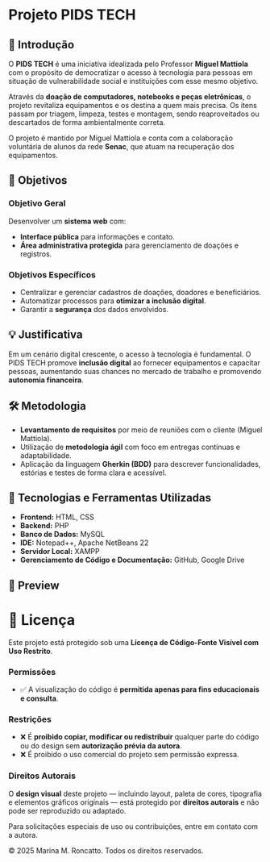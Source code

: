 # Projeto PIDS TECH

## 📌 Introdução

O **PIDS TECH** é uma iniciativa idealizada pelo Professor **Miguel Mattiola** com o propósito de democratizar o acesso à tecnologia para pessoas em situação de vulnerabilidade social e instituições com esse mesmo objetivo.

Através da **doação de computadores, notebooks e peças eletrônicas**, o projeto revitaliza equipamentos e os destina a quem mais precisa. Os itens passam por triagem, limpeza, testes e montagem, sendo reaproveitados ou descartados de forma ambientalmente correta.

O projeto é mantido por Miguel Mattiola e conta com a colaboração voluntária de alunos da rede **Senac**, que atuam na recuperação dos equipamentos.



## 🎯 Objetivos

### Objetivo Geral
Desenvolver um **sistema web** com:

- **Interface pública** para informações e contato.
- **Área administrativa protegida** para gerenciamento de doações e registros.

### Objetivos Específicos
- Centralizar e gerenciar cadastros de doações, doadores e beneficiários.
- Automatizar processos para **otimizar a inclusão digital**.
- Garantir a **segurança** dos dados envolvidos.



## 💡 Justificativa

Em um cenário digital crescente, o acesso à tecnologia é fundamental. O PIDS TECH promove **inclusão digital** ao fornecer equipamentos e capacitar pessoas, aumentando suas chances no mercado de trabalho e promovendo **autonomia financeira**.



## 🛠️ Metodologia

- **Levantamento de requisitos** por meio de reuniões com o cliente (Miguel Mattiola).
- Utilização de **metodologia ágil** com foco em entregas contínuas e adaptabilidade.
- Aplicação da linguagem **Gherkin (BDD)** para descrever funcionalidades, estórias e testes de forma clara e acessível.



## 🧰 Tecnologias e Ferramentas Utilizadas

- **Frontend:** HTML, CSS  
- **Backend:** PHP  
- **Banco de Dados:** MySQL  
- **IDE:** Notepad++, Apache NetBeans 22  
- **Servidor Local:** XAMPP  
- **Gerenciamento de Código e Documentação:** GitHub, Google Drive


## 📸 Preview



# 📜 Licença

Este projeto está protegido sob uma **Licença de Código-Fonte Visível com Uso Restrito**.

### Permissões

- ✅ A visualização do código é **permitida apenas para fins educacionais e consulta**.

### Restrições

- ❌ É **proibido copiar, modificar ou redistribuir** qualquer parte do código ou do design sem **autorização prévia da autora**.
- ❌ É proibido o uso comercial do projeto sem permissão expressa.

### Direitos Autorais

O **design visual** deste projeto — incluindo layout, paleta de cores, tipografia e elementos gráficos originais — está protegido por **direitos autorais** e não pode ser reproduzido ou adaptado.

Para solicitações especiais de uso ou contribuições, entre em contato com a autora.



© 2025 Marina M. Roncatto. Todos os direitos reservados.
